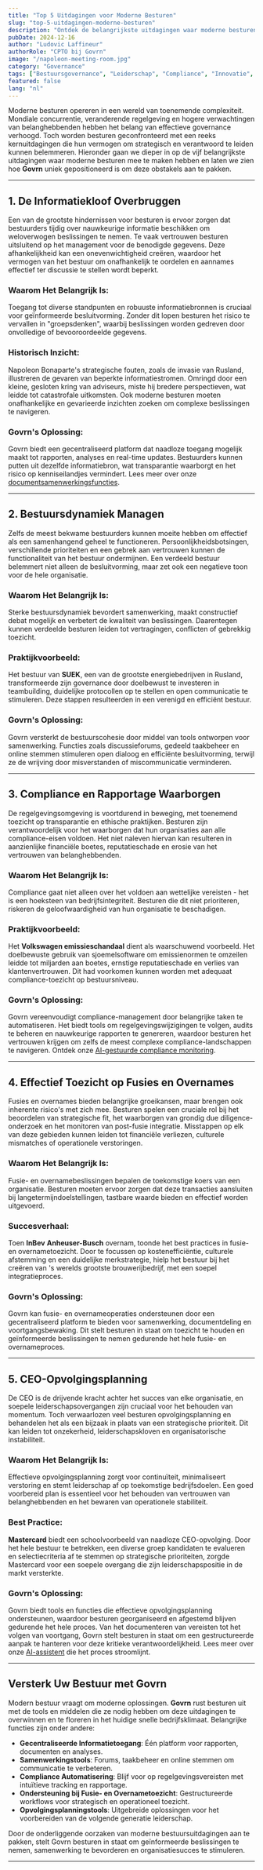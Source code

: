```yaml
---
title: "Top 5 Uitdagingen voor Moderne Besturen"
slug: "top-5-uitdagingen-moderne-besturen"
description: "Ontdek de belangrijkste uitdagingen waar moderne besturen mee te maken hebben en hoe oplossingen zoals Govrn effectief bestuur kunnen versterken."
pubDate: 2024-12-16
author: "Ludovic Laffineur"
authorRole: "CPTO bij Govrn"
image: "/napoleon-meeting-room.jpg"
category: "Governance"
tags: ["Bestuursgovernance", "Leiderschap", "Compliance", "Innovatie", "Fusies en Overnames"]
featured: false
lang: "nl"
---
```


Moderne besturen opereren in een wereld van toenemende complexiteit. Mondiale concurrentie, veranderende regelgeving en hogere verwachtingen van belanghebbenden hebben het belang van effectieve governance verhoogd. Toch worden besturen geconfronteerd met een reeks kernuitdagingen die hun vermogen om strategisch en verantwoord te leiden kunnen belemmeren. Hieronder gaan we dieper in op de vijf belangrijkste uitdagingen waar moderne besturen mee te maken hebben en laten we zien hoe **Govrn** uniek gepositioneerd is om deze obstakels aan te pakken.

---

## 1. De Informatiekloof Overbruggen

Een van de grootste hindernissen voor besturen is ervoor zorgen dat bestuurders tijdig over nauwkeurige informatie beschikken om weloverwogen beslissingen te nemen. Te vaak vertrouwen besturen uitsluitend op het management voor de benodigde gegevens. Deze afhankelijkheid kan een onevenwichtigheid creëren, waardoor het vermogen van het bestuur om onafhankelijk te oordelen en aannames effectief ter discussie te stellen wordt beperkt.

### Waarom Het Belangrijk Is:
Toegang tot diverse standpunten en robuuste informatiebronnen is cruciaal voor geïnformeerde besluitvorming. Zonder dit lopen besturen het risico te vervallen in "groepsdenken", waarbij beslissingen worden gedreven door onvolledige of bevooroordeelde gegevens.

### Historisch Inzicht:
Napoleon Bonaparte's strategische fouten, zoals de invasie van Rusland, illustreren de gevaren van beperkte informatiestromen. Omringd door een kleine, gesloten kring van adviseurs, miste hij bredere perspectieven, wat leidde tot catastrofale uitkomsten. Ook moderne besturen moeten onafhankelijke en gevarieerde inzichten zoeken om complexe beslissingen te navigeren.

### Govrn's Oplossing:
Govrn biedt een gecentraliseerd platform dat naadloze toegang mogelijk maakt tot rapporten, analyses en real-time updates. Bestuurders kunnen putten uit dezelfde informatiebron, wat transparantie waarborgt en het risico op kenniseilandjes vermindert. Lees meer over onze [documentsamenwerkingsfuncties](/features/document-collaboration).

---

## 2. Bestuursdynamiek Managen

Zelfs de meest bekwame bestuurders kunnen moeite hebben om effectief als een samenhangend geheel te functioneren. Persoonlijkheidsbotsingen, verschillende prioriteiten en een gebrek aan vertrouwen kunnen de functionaliteit van het bestuur ondermijnen. Een verdeeld bestuur belemmert niet alleen de besluitvorming, maar zet ook een negatieve toon voor de hele organisatie.

### Waarom Het Belangrijk Is:
Sterke bestuursdynamiek bevordert samenwerking, maakt constructief debat mogelijk en verbetert de kwaliteit van beslissingen. Daarentegen kunnen verdeelde besturen leiden tot vertragingen, conflicten of gebrekkig toezicht.

### Praktijkvoorbeeld:
Het bestuur van **SUEK**, een van de grootste energiebedrijven in Rusland, transformeerde zijn governance door doelbewust te investeren in teambuilding, duidelijke protocollen op te stellen en open communicatie te stimuleren. Deze stappen resulteerden in een verenigd en efficiënt bestuur.

### Govrn's Oplossing:
Govrn versterkt de bestuurscohesie door middel van tools ontworpen voor samenwerking. Functies zoals discussieforums, gedeeld taakbeheer en online stemmen stimuleren open dialoog en efficiënte besluitvorming, terwijl ze de wrijving door misverstanden of miscommunicatie verminderen.

---

## 3. Compliance en Rapportage Waarborgen

De regelgevingsomgeving is voortdurend in beweging, met toenemend toezicht op transparantie en ethische praktijken. Besturen zijn verantwoordelijk voor het waarborgen dat hun organisaties aan alle compliance-eisen voldoen. Het niet naleven hiervan kan resulteren in aanzienlijke financiële boetes, reputatieschade en erosie van het vertrouwen van belanghebbenden.

### Waarom Het Belangrijk Is:
Compliance gaat niet alleen over het voldoen aan wettelijke vereisten - het is een hoeksteen van bedrijfsintegriteit. Besturen die dit niet prioriteren, riskeren de geloofwaardigheid van hun organisatie te beschadigen.

### Praktijkvoorbeeld:
Het **Volkswagen emissieschandaal** dient als waarschuwend voorbeeld. Het doelbewuste gebruik van sjoemelsoftware om emissienormen te omzeilen leidde tot miljarden aan boetes, ernstige reputatieschade en verlies van klantenvertrouwen. Dit had voorkomen kunnen worden met adequaat compliance-toezicht op bestuursniveau.

### Govrn's Oplossing:
Govrn vereenvoudigt compliance-management door belangrijke taken te automatiseren. Het biedt tools om regelgevingswijzigingen te volgen, audits te beheren en nauwkeurige rapporten te genereren, waardoor besturen het vertrouwen krijgen om zelfs de meest complexe compliance-landschappen te navigeren. Ontdek onze [AI-gestuurde compliance monitoring](/features/ai-board-compliance-monitoring).

---

## 4. Effectief Toezicht op Fusies en Overnames

Fusies en overnames bieden belangrijke groeikansen, maar brengen ook inherente risico's met zich mee. Besturen spelen een cruciale rol bij het beoordelen van strategische fit, het waarborgen van grondig due diligence-onderzoek en het monitoren van post-fusie integratie. Misstappen op elk van deze gebieden kunnen leiden tot financiële verliezen, culturele mismatches of operationele verstoringen.

### Waarom Het Belangrijk Is:
Fusie- en overnamebeslissingen bepalen de toekomstige koers van een organisatie. Besturen moeten ervoor zorgen dat deze transacties aansluiten bij langetermijndoelstellingen, tastbare waarde bieden en effectief worden uitgevoerd.

### Succesverhaal:
Toen **InBev** **Anheuser-Busch** overnam, toonde het best practices in fusie- en overnametoezicht. Door te focussen op kostenefficiëntie, culturele afstemming en een duidelijke merkstrategie, hielp het bestuur bij het creëren van 's werelds grootste brouwerijbedrijf, met een soepel integratieproces.

### Govrn's Oplossing:
Govrn kan fusie- en overnameoperaties ondersteunen door een gecentraliseerd platform te bieden voor samenwerking, documentdeling en voortgangsbewaking. Dit stelt besturen in staat om toezicht te houden en geïnformeerde beslissingen te nemen gedurende het hele fusie- en overnameproces.

---

## 5. CEO-Opvolgingsplanning

De CEO is de drijvende kracht achter het succes van elke organisatie, en soepele leiderschapsovergangen zijn cruciaal voor het behouden van momentum. Toch verwaarlozen veel besturen opvolgingsplanning en behandelen het als een bijzaak in plaats van een strategische prioriteit. Dit kan leiden tot onzekerheid, leiderschapskloven en organisatorische instabiliteit.

### Waarom Het Belangrijk Is:
Effectieve opvolgingsplanning zorgt voor continuïteit, minimaliseert verstoring en stemt leiderschap af op toekomstige bedrijfsdoelen. Een goed voorbereid plan is essentieel voor het behouden van vertrouwen van belanghebbenden en het bewaren van operationele stabiliteit.

### Best Practice:
**Mastercard** biedt een schoolvoorbeeld van naadloze CEO-opvolging. Door het hele bestuur te betrekken, een diverse groep kandidaten te evalueren en selectiecriteria af te stemmen op strategische prioriteiten, zorgde Mastercard voor een soepele overgang die zijn leiderschapspositie in de markt versterkte.

### Govrn's Oplossing:
Govrn biedt tools en functies die effectieve opvolgingsplanning ondersteunen, waardoor besturen georganiseerd en afgestemd blijven gedurende het hele proces. Van het documenteren van vereisten tot het volgen van voortgang, Govrn stelt besturen in staat om een gestructureerde aanpak te hanteren voor deze kritieke verantwoordelijkheid. Lees meer over onze [AI-assistent](/features/ai-assistant) die het proces stroomlijnt.

---

## Versterk Uw Bestuur met Govrn

Modern bestuur vraagt om moderne oplossingen. **Govrn** rust besturen uit met de tools en middelen die ze nodig hebben om deze uitdagingen te overwinnen en te floreren in het huidige snelle bedrijfsklimaat. Belangrijke functies zijn onder andere:

- **Gecentraliseerde Informatietoegang**: Één platform voor rapporten, documenten en analyses.
- **Samenwerkingstools**: Forums, taakbeheer en online stemmen om communicatie te verbeteren.
- **Compliance Automatisering**: Blijf voor op regelgevingsvereisten met intuïtieve tracking en rapportage.
- **Ondersteuning bij Fusie- en Overnametoezicht**: Gestructureerde workflows voor strategisch en operationeel toezicht.
- **Opvolgingsplanningstools**: Uitgebreide oplossingen voor het voorbereiden van de volgende generatie leiderschap.

Door de onderliggende oorzaken van moderne bestuursuitdagingen aan te pakken, stelt Govrn besturen in staat om geïnformeerde beslissingen te nemen, samenwerking te bevorderen en organisatiesucces te stimuleren.

---
